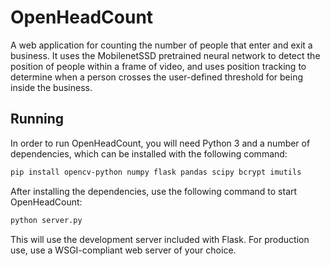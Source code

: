 # OpenHeadCount
A web application for counting the number of people that enter and exit a business. It uses the MobilenetSSD pretrained neural network to detect the position of people within a frame of video, and uses position tracking to determine when a person crosses the user-defined threshold for being inside the business. 

## Running
In order to run OpenHeadCount, you will need Python 3 and a number of dependencies, which can be installed with the following command:
```bash
pip install opencv-python numpy flask pandas scipy bcrypt imutils
```

After installing the dependencies, use the following command to start OpenHeadCount:
```bash
python server.py
```
This will use the development server included with Flask. For production use, use a WSGI-compliant web server of your choice. 

